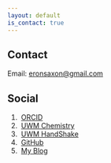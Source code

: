 ```yaml
---
layout: default
is_contact: true
---
```

## Contact

Email: [eronsaxon@gmail.com](mailto:eronsaxon@gmail.com)

## Social


1.  &nbsp;[ORCID](https://orcid.org/0000-0002-6349-7304)
2.  &nbsp;[UWM Chemistry](https://uwm.edu/chemistry/our-people/saxon-eron/)
3.  &nbsp;[UWM HandShake](https://uwm.joinhandshake.com/stu/users/5693813)
4.  &nbsp;[GitHub](https://github.com/eronsaxon)
5.  &nbsp;[My Blog](https://www.reactiondigest.com)